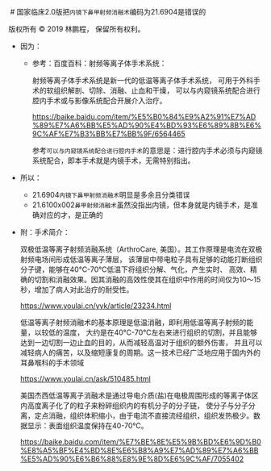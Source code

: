  # 国家临床2.0版把`内镜下鼻甲射频消融术`编码为21.6904是错误的
 
 版权所有 © 2019 林鹏程， 保留所有权利。
 
- 因为：

  - 参考：百度百科：射频等离子体手术系统：
  
    射频等离子体手术系统是新一代的低温等离子体手术系统，
    可用于外科手术的软组织解剖、切除、消融、止血和干燥，
    可以与内窥镜系统配合进行腔内手术或与影像系统配合开展介入治疗。
    
    https://baike.baidu.com/item/%E5%B0%84%E9%A2%91%E7%AD%89%E7%A6%BB%E5%AD%90%E4%BD%93%E6%89%8B%E6%9C%AF%E7%B3%BB%E7%BB%9F/6564465

    参考`可以与内窥镜系统配合进行腔内手术`的意思是：进行腔内手术必须与内窥镜系统配合，即本手术就是内镜手术，无需特别指出。

- 所以：
  - 21.6904`内镜下鼻甲射频消融术`明显是多余且分类错误
  - 21.6100x002`鼻甲射频消融术`虽然没指出内镜，但本身就是内镜手术，是准确对应的才，是正确的
  
- 附：手术简介：

  双极低温等离子射频消融系统（ArthroCare, 美国）。其工作原理是电流在双极射频电场间形成低温等离子薄层，
  该薄层中带电粒子具有足够的动能打断组织分子键，能够在40℃-70℃低温下将组织分解、气化，产生实时、
  高效、精确的切割和消融效果。因其消融的高效性使其在组织中作用的时间仅为10～15秒，增加了病人对此治疗的耐受性。
  
  https://www.youlai.cn/yyk/article/23234.html

  低温等离子射频消融术的基本原理是低温消融，即利用低温等离子射频的能量，以较低的温度，
  大约是在40℃-70℃左右来进行组织的切割，并且能够达到一边切割一边止血的目的，从而减轻高温对于组织的额外伤害，
  并且可以减轻病人的痛苦，以及缩短康复的周期。这一技术已经广泛地应用于国内外的耳鼻喉科的手术领域
  
  https://www.youlai.cn/ask/510485.html

  美国杰西低温等离子消融术是通过导电介质(盐)在电极周围形成的等离子体区内高度离子化了的粒子来粉碎组织内的有机分子的分子链，
  使分子与分子分离，定点消融，组织体积缩小，由于电流不直接流经组织，组织发热极少。数据显示：表面组织温度保持在40-70℃。
  
  https://baike.baidu.com/item/%E7%BE%8E%E5%9B%BD%E6%9D%B0%E8%A5%BF%E4%BD%8E%E6%B8%A9%E7%AD%89%E7%A6%BB%E5%AD%90%E6%B6%88%E8%9E%8D%E6%9C%AF/7055402
